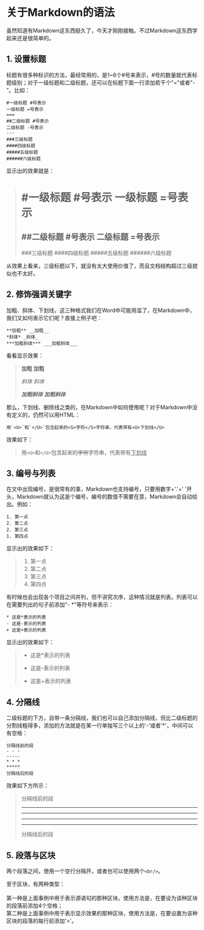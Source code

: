 # 关于Markdown的语法
虽然知道有Markdown这东西挺久了，今天才刚刚接触。不过Markdown这东西学起来还是很简单的。
## 1. 设置标题
标题有很多种标识的方法，最经常用的，是1~6个#号来表示，#号的数量就代表标题级别；对于一级标题和二级标题，还可以在标题下面一行添加若干个"="或者"-"。比如：

    #一级标题 #号表示
    一级标题 =号表示
    ===
    ##二级标题 #号表示
    二级标题 -号表示
    ---
    ###三级标题
    ####四级标题
    #####五级标题
    ######六级标题

显示出的效果就是：
>#一级标题 #号表示
>一级标题 =号表示
>===
>##二级标题 #号表示
>二级标题 =号表示
>---
>###三级标题
>####四级标题
>#####五级标题
>######六级标题

从效果上看来，三级标题以下，就没有太大使用价值了，而且文档结构超过三级貌似也不太好。

## 2. 修饰强调关键字 ##
加粗、斜体、下划线，这三种格式我们在Word中可能用滥了，在Markdown中，我们又如何表示它们呢？直接上例子吧：

    **加粗** __加粗__
    *斜体* _斜体_
    ***加粗斜体*** ___加粗斜体___

看看显示效果：
>**加粗** __加粗__
>
>*斜体* _斜体_
>
>***加粗斜体*** ___加粗斜体___
>

那么，下划线、删除线之类的，在Markdown中如何使用呢？对于Markdown中没有定义的，仍然可以用HTML：

    用`<U>`和`</U>`包含起来的<S>字符</S>字符串，代表带有<U>下划线</U>
效果如下：
>用`<U>`和`</U>`包含起来的<S>字符</S>字符串，代表带有<U>下划线</U>

## 3. 编号与列表 ##
在文中出现编号，是很常有的事，Markdown也支持编号，只要用数字+'.'+' '开头，Markdown就认为这是个编号，编号的数值不需要在意，Markdown会自动给出。例如：

    1. 第一点
    2. 第二点
    2. 第三点
    1. 第四点

显示出的效果如下：
>1. 第一点
>2. 第二点
>3. 第三点
>1. 第四点

有时候也会出现各个项目之间并列，但不讲究次序，这种情况就是列表。列表可以在需要列出的句子前添加"- *"等符号来表示：

    * 这是*表示的列表
    - 这是-表示的列表
    + 这是+表示的列表

显示出的效果如下：
>* 这是*表示的列表
>- 这是-表示的列表
>+ 这是+表示的列表

## 4. 分隔线

二级标题的下方，自带一条分隔线，我们也可以自己添加分隔线，但比二级标题的分割线粗得多，添加的方法就是在某一行单独写三个以上的'-'或者'*'，中间可以有空格：

    分隔线前的段
    - - -
    -----
    * * *
    *****
    分隔线后的段

效果如下方所示：
>分隔线前的段
>- - -
>-----
>* * *
>*****
>分隔线后的段

## 5. 段落与区块
两个段落之间，使用一个空行分隔开，或者也可以使用两个`<br/>`。

至于区块，有两种类型：<br/><br/>
第一种是上面事例中用于表示源语句的那种区块，使用方法是，在要设为该种区块的段落前添加4个空格；<br/>
第二种是上面事例中用于表示显示效果的那种区块，使用方法是，在要设置为该种区块的段落的每行前添加'>'。


